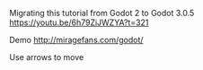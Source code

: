 Migrating this tutorial from Godot 2 to Godot 3.0.5
https://youtu.be/6h79ZiJWZYA?t=321

Demo
http://miragefans.com/godot/

Use arrows to move

